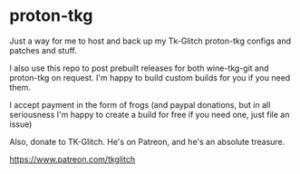 # proton-tkg
Just a way for me to host and back up my Tk-Glitch proton-tkg configs and patches and stuff. 

I also use this repo to post prebuilt releases for both wine-tkg-git and proton-tkg on request. I'm happy to build custom builds for you if you need them. 

I accept payment in the form of frogs (and paypal donations, but in all seriousness I'm happy to create a build for free if you need one, just file an issue)

Also, donate to TK-Glitch. He's on Patreon, and he's an absolute treasure. 

https://www.patreon.com/tkglitch
